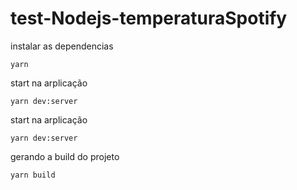 # test-Nodejs-temperaturaSpotify


instalar as dependencias 
```
yarn 
```
start na arplicação  
```
yarn dev:server
```

start na arplicação  
```
yarn dev:server
```

gerando a build do projeto 
```
yarn build
```
